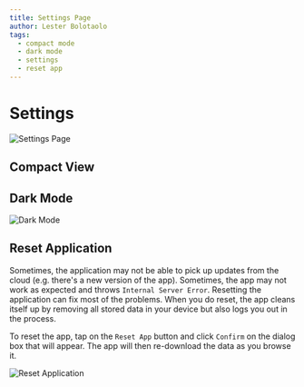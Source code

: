 ```yaml
---
title: Settings Page
author: Lester Bolotaolo
tags: 
  - compact mode
  - dark mode
  - settings
  - reset app
---
```


# Settings

![Settings Page](https://user-images.githubusercontent.com/29625844/83589738-ea1a1500-a586-11ea-839a-5d01574cc327.png)

## Compact View

## Dark Mode

![Dark Mode](https://user-images.githubusercontent.com/29625844/83589877-16359600-a587-11ea-8369-ad1f624ee34d.png)

## Reset Application

Sometimes, the application may not be able to pick up updates from the cloud (e.g. there's a new version of the app). Sometimes, the app may not work as expected and throws `Internal Server Error`. Resetting the application can fix most of the problems. When you do reset, the app cleans itself up by removing all stored data in your device but also logs you out in the process.

To reset the app, tap on the `Reset App` button and click `Confirm` on the dialog box that will appear. The app will then re-download the data as you browse it. 

![Reset Application](https://user-images.githubusercontent.com/29625844/83589913-336a6480-a587-11ea-801f-d9a5ab92d040.png)